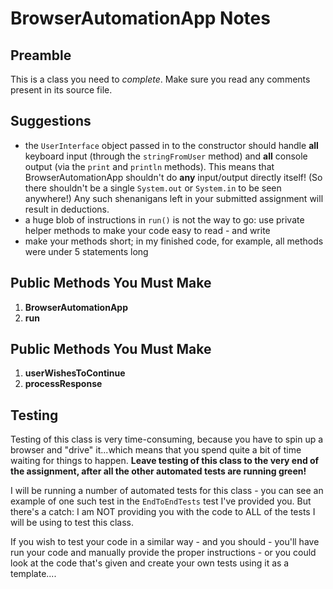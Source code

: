 # BrowserAutomationApp Notes

## Preamble

This is a class you need to _complete_. Make sure you read any comments present in its source file.

## Suggestions

- the `UserInterface` object passed in to the constructor should handle **all** keyboard input (through the `stringFromUser` method) and **all** console output (via the `print` and `println` methods). This means that BrowserAutomationApp shouldn't do **any** input/output directly itself! (So there shouldn't be a single `System.out` or `System.in` to be seen anywhere!) Any such shenanigans left in your submitted assignment will result in deductions.
- a huge blob of instructions in `run()` is not the way to go: use private helper methods to make your code easy to read - and write
- make your methods short; in my finished code, for example, all methods were under 5 statements long

## Public Methods You **Must** Make

1. **BrowserAutomationApp**
1. **run**

## Public Methods You **Must** Make

1. **userWishesToContinue**
1. **processResponse**

## Testing

Testing of this class is very time-consuming, because you have to spin up a browser and "drive" it...which means that you spend quite a bit of time waiting for things to happen. **Leave testing of this class to the very end of the assignment, after all the other automated tests are running green!**

I will be running a number of automated tests for this class - you can see an example of one such test in the `EndToEndTests` test I've provided you. But there's a catch: I am NOT providing you with the code to ALL of the tests I will be using to test this class.

If you wish to test your code in a similar way - and you should - you'll have run your code and manually provide the proper instructions - or you could look at the code that's given and create your own tests using it as a template....
